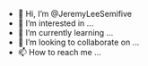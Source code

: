 - 👋 Hi, I’m @JeremyLeeSemifive
- 👀 I’m interested in ...
- 🌱 I’m currently learning ...
- 💞️ I’m looking to collaborate on ...
- 📫 How to reach me ...

<!---
JeremyLeeSemifive/JeremyLeeSemifive is a ✨ special ✨ repository because its `README.md` (this file) appears on your GitHub profile.
You can click the Preview link to take a look at your changes.
--->
